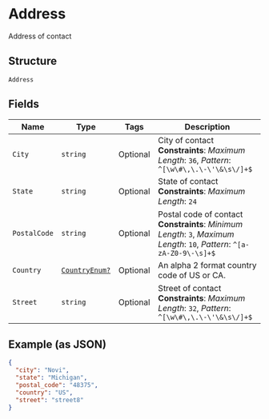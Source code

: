 
# Address

Address of contact

## Structure

`Address`

## Fields

| Name | Type | Tags | Description |
|  --- | --- | --- | --- |
| `City` | `string` | Optional | City of contact<br>**Constraints**: *Maximum Length*: `36`, *Pattern*: `^[\w\#\,\.\-\'\&\s\/]+$` |
| `State` | `string` | Optional | State of contact<br>**Constraints**: *Maximum Length*: `24` |
| `PostalCode` | `string` | Optional | Postal code of contact<br>**Constraints**: *Minimum Length*: `3`, *Maximum Length*: `10`, *Pattern*: `^[a-zA-Z0-9\-\s]+$` |
| `Country` | [`CountryEnum?`](../../doc/models/country-enum.md) | Optional | An alpha 2 format country code of US or CA. |
| `Street` | `string` | Optional | Street of contact<br>**Constraints**: *Maximum Length*: `32`, *Pattern*: `^[\w\#\,\.\-\'\&\s\/]+$` |

## Example (as JSON)

```json
{
  "city": "Novi",
  "state": "Michigan",
  "postal_code": "48375",
  "country": "US",
  "street": "street8"
}
```

